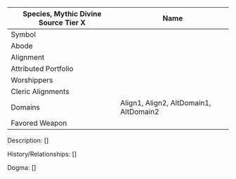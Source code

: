 | Species, Mythic Divine Source Tier X | Name |
| --- | --- |
| Symbol |
| Abode |
| Alignment |
| Attributed Portfolio |
| Worshippers | 
| Cleric Alignments |
| Domains | Align1, Align2, AltDomain1, AltDomain2 
| Favored Weapon |

Description: 
    []

History/Relationships:
    []
    
Dogma: 
    []